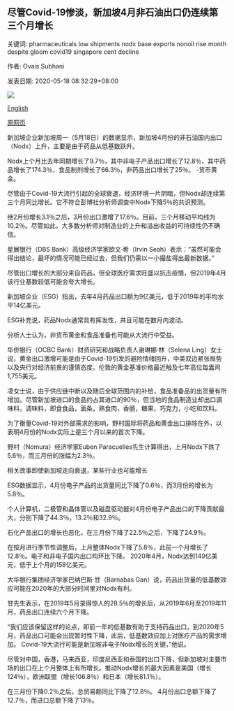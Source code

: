 ## 尽管Covid-19惨淡，新加坡4月非石油出口仍连续第三个月增长

关键词: pharmaceuticals low shipments nodx base exports nonoil rise month despite gloom covid19 singapore cent decline

作者: Ovais Subhani

发表日期: 2020-05-18 08:32:29+08:00

![](https://www.straitstimes.com/sites/default/files/styles/x_large/public/articles/2020/05/18/ym-ppterminal-180520.jpg?itok=8ZsS_Qnt)

[English](Singapore%20non-oil%20exports%20rise%20for%20a%20third%20month%20in%20April%20despite%20Covid-19%20gloom.md)

[原网页](https://www.straitstimes.com/business/economy/singapore-non-oil-exports-rise-for-a-third-month-in-april-defying-covid-19)

新加坡企业新加坡周一（5月18日）的数据显示，新加坡4月份的非石油国内出口（Nodx）上升，主要是由于药品从低基数跃升。

Nodx上个月比去年同期增长了9.7％，其中非电子产品出口增长了12.8％，其中药品增长了174.3％，食品制剂增长了66.3％，非药品出口增长了25％。 -货币黄金。

尽管由于Covid-19大流行引起的全球衰退，经济环境一片阴暗，但Nodx却连续第三个月同比增长。它不符合彭博社分析师调查中Nodx下降5％的共识预测。

继2月份增长3.1％之后，3月份出口激增了17.6％。目前，三个月移动平均线为10.2％。尽管如此，大多数分析师对制造业的上升和溢出收益的可持续性仍不确信。

星展银行（DBS Bank）高级经济学家欧文·希（Irvin Seah）表示：“虽然可能会得出结论，最坏的情况可能已经过去，但我们仍需以一小撮盐得出最新数据。”

尽管出口增长的大部分来自药品，但全球医疗需求旺盛以抗击疫情，但2019年4月该行业基数较低可能会夸大增长。

新加坡企业（ESG）指出，去年4月药品出口额为9亿美元，低于2019年的平均水平14亿美元。

ESG补充说，药品Nodx通常具有挥发性，并且可能在数月内波动。

分析人士认为，非货币黄金和食品准备也可能从大流行中受益。

华侨银行（OCBC Bank）财资研究和战略负责人谢琳娜·林（Selena Ling）女士说，黄金出口激增可能是由于Covid-19引发的避险情绪回升，中美双边紧张局势以及央行对经济前景的谨慎态度。伦敦的黄金基准价格最近触及七年高位每盎司1,755美元。

凌女士说，由于供应链中断以及随后全球范围内的补给，食品准备品的出货量有所增加。尽管新加坡进口的食品约占其进口的90％，但当地的食品制造业却出口调味料，调味料，即食食品，面条，熟食肉，香肠，糖果，巧克力，小吃和饮料。

为了衡量Covid-19对外部需求的影响，野村国际将药品和黄金出口排除在外，以表明4月份的Nodx实际上是三个月以来的首次下降。

野村（Nomura）经济学家Euben Paracuelles先生计算得出，上月Nodx下跌了5.6％，而三月份的涨幅为2.3％。

相关故事即使新加坡走向衰退，某些行业也可能增长

ESG数据显示，4月份电子产品的出货量同比下降了0.6％，而3月份的增长为5.8％。

个人计算机，二极管和晶体管以及磁盘驱动器对4月份电子产品出口的下降贡献最大，分别下降了44.3％，13.2％和32.9％。

石化产品出口的增长也恶化，在三月份下降了22.5％之后，下降了24.9％。

在按月进行季节性调整后，上月整体Nodx下降了5.8％，此前一个月增长了12.8％。电子和非电子国内出口均环比下降。 2020年4月，Nodx达到149亿美元，低于上个月的158亿美元。

大华银行集团经济学家巴纳巴斯·甘（Barnabas Gan）说，药品出货量的低基数效应可能在2020年的大部分时间里对Nodx有利。

甘先生表示，在2019年5月录得惊人的28.5％的增长后，从2019年6月至2019年11月，药品出口连续六个月下降。

“我们应该保留这样的论点，即前一年的低基数有助于支持药品出口，到2020年5月，药品出口可能会出现暂时性下降，此后，低基数效应加上对医疗产品的需求增加。 Covid-19大流行可能是新加坡非电子Nodx增长的关键，”他说。

尽管对中国，香港，马来西亚，印度尼西亚和泰国的出口下降，但新加坡对主要市场的出口在上个月整体上有所增长。推动Nodx增长的最大因素是美国（增长124％），欧洲联盟（增长106.8％）和日本（增长81.1％）。

在三月份下降0.2％之后，总贸易额同比下降了12.8％。 4月份出口总额下降了12.7％，而进口总额下降了13％。